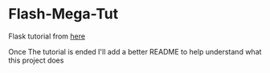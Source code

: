 # Flash-Mega-Tut
Flask tutorial from [here](https://blog.miguelgrinberg.com/post/the-flask-mega-tutorial-part-i-hello-world)

Once The tutorial is ended I'll add a better README to help understand what this project does
